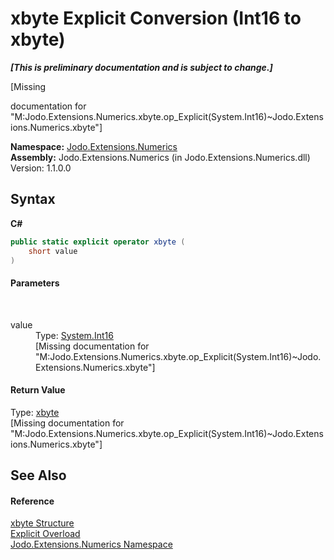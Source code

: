 # xbyte&nbsp;Explicit Conversion (Int16 to xbyte)
 _**\[This is preliminary documentation and is subject to change.\]**_

\[Missing <summary> documentation for "M:Jodo.Extensions.Numerics.xbyte.op_Explicit(System.Int16)~Jodo.Extensions.Numerics.xbyte"\]

**Namespace:**&nbsp;<a href="N_Jodo_Extensions_Numerics">Jodo.Extensions.Numerics</a><br />**Assembly:**&nbsp;Jodo.Extensions.Numerics (in Jodo.Extensions.Numerics.dll) Version: 1.1.0.0

## Syntax

**C#**<br />
``` C#
public static explicit operator xbyte (
	short value
)
```


#### Parameters
&nbsp;<dl><dt>value</dt><dd>Type: <a href="https://docs.microsoft.com/dotnet/api/system.int16" target="_blank" rel="noopener noreferrer">System.Int16</a><br />\[Missing <param name="value"/> documentation for "M:Jodo.Extensions.Numerics.xbyte.op_Explicit(System.Int16)~Jodo.Extensions.Numerics.xbyte"\]</dd></dl>

#### Return Value
Type: <a href="T_Jodo_Extensions_Numerics_xbyte">xbyte</a><br />\[Missing <returns> documentation for "M:Jodo.Extensions.Numerics.xbyte.op_Explicit(System.Int16)~Jodo.Extensions.Numerics.xbyte"\]

## See Also


#### Reference
<a href="T_Jodo_Extensions_Numerics_xbyte">xbyte Structure</a><br /><a href="Overload_Jodo_Extensions_Numerics_xbyte_op_Explicit">Explicit Overload</a><br /><a href="N_Jodo_Extensions_Numerics">Jodo.Extensions.Numerics Namespace</a><br />
